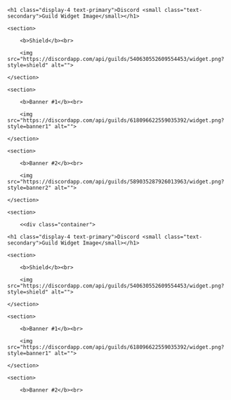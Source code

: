 <div class="container">

	<h1 class="display-4 text-primary">Discord <small class="text-secondary">Guild Widget Image</small></h1>

	<section>

		<b>Shield</b><br>

		<img src="https://discordapp.com/api/guilds/540630552609554453/widget.png?style=shield" alt="">

	</section>

	<section>

		<b>Banner #1</b><br>

		<img src="https://discordapp.com/api/guilds/618096622559035392/widget.png?style=banner1" alt="">

	</section>

	<section>

		<b>Banner #2</b><br>

		<img src="https://discordapp.com/api/guilds/589035287926013963/widget.png?style=banner2" alt="">

	</section>

	<section>

		<<div class="container">

	<h1 class="display-4 text-primary">Discord <small class="text-secondary">Guild Widget Image</small></h1>

	<section>

		<b>Shield</b><br>

		<img src="https://discordapp.com/api/guilds/540630552609554453/widget.png?style=shield" alt="">

	</section>

	<section>

		<b>Banner #1</b><br>

		<img src="https://discordapp.com/api/guilds/618096622559035392/widget.png?style=banner1" alt="">

	</section>

	<section>

		<b>Banner #2</b><br>

